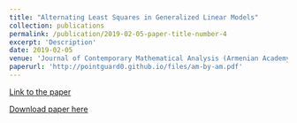 ```yaml
---
title: "Alternating Least Squares in Generalized Linear Models"
collection: publications
permalink: /publication/2019-02-05-paper-title-number-4
excerpt: 'Description'
date: 2019-02-05
venue: 'Journal of Contemporary Mathematical Analysis (Armenian Academy of Sciences)'
paperurl: 'http://pointguard0.github.io/files/am-by-am.pdf'
---
```


[Link to the paper](https://link.springer.com/article/10.3103/S1068362319050078)

[Download paper here](http://pointguard0.github.io/files/am-by-am.pdf)
